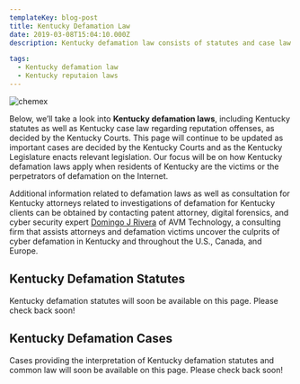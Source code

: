 ```yaml
---
templateKey: blog-post
title: Kentucky Defamation Law
date: 2019-03-08T15:04:10.000Z
description: Kentucky defamation law consists of statutes and case law.  Defamation law in Kentucky may include libel, slander, false light, intereference with business relations, and other torts.  

tags:
  - Kentucky defamation law
  - Kentucky reputaion laws
---
```

![chemex](/img/chemex.jpg)

Below, we’ll take a look into **Kentucky defamation laws**, including Kentucky statutes as well as Kentucky case law regarding reputation offenses, as decided by the Kentucky Courts.  This page will continue to be updated as important cases are decided by the Kentucky Courts and as the Kentucky Legislature enacts relevant legislation.  Our focus will be on how Kentucky defamation laws apply when residents of Kentucky are the victims or the perpetrators of defamation on the Internet.

Additional information related to defamation laws as well as consultation for Kentucky attorneys related to investigations of defamation for Kentucky clients can be obtained by contacting patent attorney, digital forensics, and cyber security expert [Domingo J Rivera](http://www.cyberinternetlawyer.com) of AVM Technology, a consulting firm that assists attorneys and defamation victims uncover the culprits of cyber defamation in Kentucky and throughout the U.S., Canada, and Europe. 

## Kentucky Defamation Statutes

Kentucky defamation statutes will soon be available on this page.  Please check back soon! 

## Kentucky Defamation Cases

Cases providing the interpretation of Kentucky defamation statutes and common law will soon be available on this page.  Please check back soon! 
